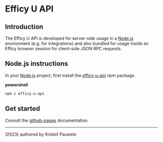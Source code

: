 # Efficy U API

## Introduction

The Efficy U API is developed for server-side usage in a [Node.js](https://nodejs.org/en/) environment (e.g. for integrations) and also bundled for usage inside an Efficy browser session for client-side JSON RPC requests.


## Node.js instructions

In your [Node.js](https://nodejs.org/en/) project, first install the [efficy-u-api](https://www.npmjs.com/package/efficy-u-api) npm package.

**powershell**
```powershell
npm i efficy-u-api
```

## Get started

Consult the [github-pages](https://pauwris.github.io/efficy-u-api/) documentation

----------
(2023) authored by Kristof Pauwels